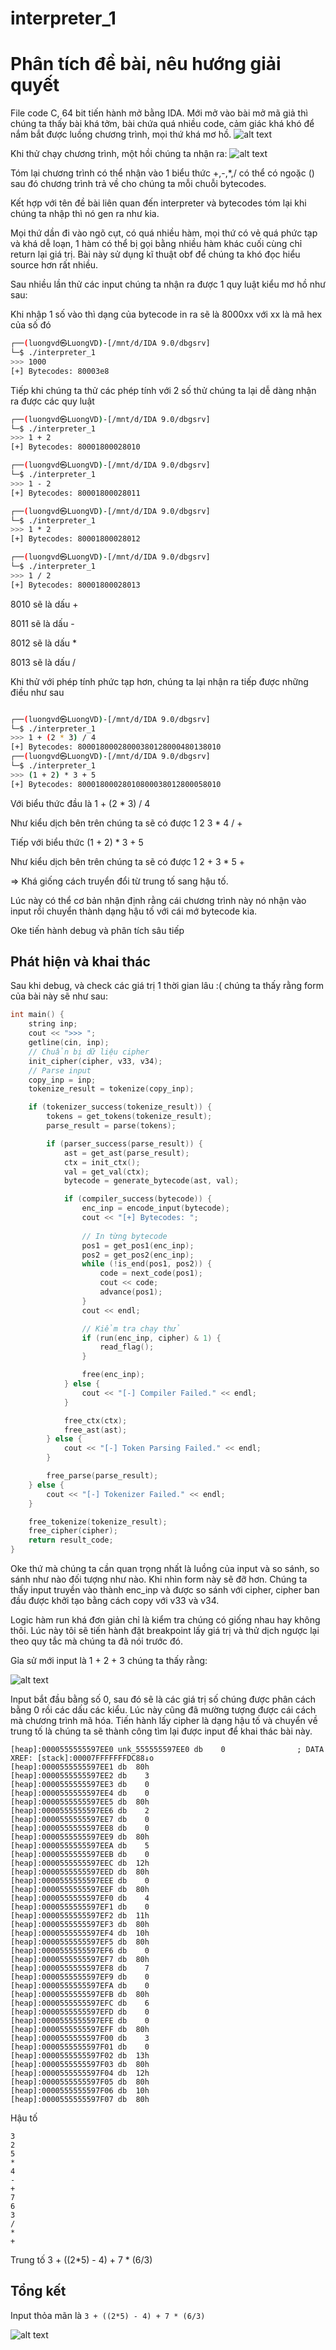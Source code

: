 # interpreter_1

# Phân tích đề bài, nêu hướng giải quyết

File code C, 64 bit tiến hành mở bằng IDA.
Mới mở vào bài mở mã giả thì chúng ta thấy bài khá tởm, bài chứa quá nhiều code, cảm giác khá khó để nắm bắt được luồng chương trình, mọi thứ khá mơ hồ.
![alt text](../img/image26.png)

Khi thử chạy chương trình, một hồi chúng ta nhận ra:
![alt text](../img/image25.png)

Tóm lại chương trình có thể nhận vào 1 biểu thức +,-,*,/ có thể có ngoặc () sau đó chương trình trả về cho chúng ta mỗi chuỗi bytecodes.

Kết hợp với tên đề bài liên quan đến interpreter và bytecodes tóm lại khi chúng ta nhập thì nó gen ra như kia.

Mọi thứ dần đi vào ngõ cụt, có quá nhiều hàm, mọi thứ có vẻ quá phức tạp và khá dễ loạn, 1 hàm có thể bị gọi bằng nhiều hàm khác cuối cùng chỉ return lại giá trị. Bài này sử dụng kĩ thuật obf để chúng ta khó đọc hiểu source hơn rất nhiều.

Sau nhiều lần thử các input chúng ta nhận ra được 1 quy luật kiểu mơ hồ như sau:

Khi nhập 1 số vào thì dạng của bytecode in ra sẽ là 8000xx với xx là mã hex của số đó

```bash
┌──(luongvd㉿LuongVD)-[/mnt/d/IDA 9.0/dbgsrv]
└─$ ./interpreter_1
>>> 1000
[+] Bytecodes: 80003e8
```

Tiếp khi chúng ta thử các phép tính với 2 số thử chúng ta lại dễ dàng nhận ra được các quy luật

```bash
┌──(luongvd㉿LuongVD)-[/mnt/d/IDA 9.0/dbgsrv]
└─$ ./interpreter_1
>>> 1 + 2
[+] Bytecodes: 80001800028010

┌──(luongvd㉿LuongVD)-[/mnt/d/IDA 9.0/dbgsrv]
└─$ ./interpreter_1
>>> 1 - 2
[+] Bytecodes: 80001800028011

┌──(luongvd㉿LuongVD)-[/mnt/d/IDA 9.0/dbgsrv]
└─$ ./interpreter_1
>>> 1 * 2
[+] Bytecodes: 80001800028012

┌──(luongvd㉿LuongVD)-[/mnt/d/IDA 9.0/dbgsrv]
└─$ ./interpreter_1
>>> 1 / 2
[+] Bytecodes: 80001800028013

```

8010 sẽ là dấu + 

8011 sẽ là dấu - 

8012 sẽ là dấu * 

8013 sẽ là dấu / 

Khi thử với phép tính phức tạp hơn, chúng ta lại nhận ra tiếp được những điều như sau

```bash

┌──(luongvd㉿LuongVD)-[/mnt/d/IDA 9.0/dbgsrv]
└─$ ./interpreter_1
>>> 1 + (2 * 3) / 4
[+] Bytecodes: 80001800028000380128000480138010
┌──(luongvd㉿LuongVD)-[/mnt/d/IDA 9.0/dbgsrv]
└─$ ./interpreter_1
>>> (1 + 2) * 3 + 5
[+] Bytecodes: 80001800028010800038012800058010
```

Với biểu thức đầu là 1 + (2 * 3) / 4

Như kiểu dịch bên trên chúng ta sẽ có được 1 2 3 * 4 / + 

Tiếp với biểu thức (1 + 2) * 3 + 5

Như kiểu dịch bên trên chúng ta sẽ có được 1 2 + 3 * 5 + 


=> Khá giống cách truyển đổi từ trung tố sang hậu tố. 

Lúc này có thể cơ bản nhận định rằng cái chương trình này nó nhận vào input rồi chuyển thành dạng hậu tố với cái mớ bytecode kia.

Oke tiến hành debug và phân tích sâu tiếp 


## Phát hiện và khai thác

Sau khi debug, và check các giá trị 1 thời gian lâu :( chúng ta thấy rằng form của bài này sẽ như sau:


```C
int main() {
    string inp;
    cout << ">>> ";
    getline(cin, inp);
    // Chuẩn bị dữ liệu cipher
    init_cipher(cipher, v33, v34);
    // Parse input
    copy_inp = inp;
    tokenize_result = tokenize(copy_inp);

    if (tokenizer_success(tokenize_result)) {
        tokens = get_tokens(tokenize_result);
        parse_result = parse(tokens);

        if (parser_success(parse_result)) {
            ast = get_ast(parse_result);
            ctx = init_ctx();
            val = get_val(ctx);
            bytecode = generate_bytecode(ast, val);

            if (compiler_success(bytecode)) {
                enc_inp = encode_input(bytecode);
                cout << "[+] Bytecodes: ";
                
                // In từng bytecode
                pos1 = get_pos1(enc_inp);
                pos2 = get_pos2(enc_inp);
                while (!is_end(pos1, pos2)) {
                    code = next_code(pos1);
                    cout << code;
                    advance(pos1);
                }
                cout << endl;

                // Kiểm tra chạy thử
                if (run(enc_inp, cipher) & 1) {
                    read_flag();
                }

                free(enc_inp);
            } else {
                cout << "[-] Compiler Failed." << endl;
            }

            free_ctx(ctx);
            free_ast(ast);
        } else {
            cout << "[-] Token Parsing Failed." << endl;
        }

        free_parse(parse_result);
    } else {
        cout << "[-] Tokenizer Failed." << endl;
    }

    free_tokenize(tokenize_result);
    free_cipher(cipher);
    return result_code;
}
```


Oke thứ mà chúng ta cần quan trọng nhất là luồng của input và so sánh, so sánh như nào đối tượng như nào. Khi nhìn form này sẽ đỡ hơn. Chúng ta thấy input truyền vào thành enc_inp và được so sánh với cipher, cipher ban đầu được khởi tạo bằng cách copy với v33 và v34.

Logic hàm run khá đơn giản chỉ là kiểm tra chúng có giống nhau hay không thôi. Lúc này tôi sẽ tiến hành đặt breakpoint lấy giá trị và thử dịch ngược lại theo quy tắc mà chúng ta đã nói trước đó.

Gỉa sử mới input là 1 + 2 + 3 chúng ta thấy rằng:

![alt text](../img/image27.png)

Input bắt đầu bằng số 0, sau đó sẽ là các giá trị số chúng được phân cách bằng 0 rồi các dấu các kiểu. Lúc này cũng đã mường tượng được cái cách mà chương trình mã hóa. Tiến hành lấy cipher là dạng hậu tố và chuyển về trung tố là chúng ta sẽ thành công tìm lại được input để khai thác bài này.

```
[heap]:0000555555597EE0 unk_555555597EE0 db    0                ; DATA XREF: [stack]:00007FFFFFFFDC88↓o
[heap]:0000555555597EE1 db  80h
[heap]:0000555555597EE2 db    3
[heap]:0000555555597EE3 db    0
[heap]:0000555555597EE4 db    0
[heap]:0000555555597EE5 db  80h
[heap]:0000555555597EE6 db    2
[heap]:0000555555597EE7 db    0
[heap]:0000555555597EE8 db    0
[heap]:0000555555597EE9 db  80h
[heap]:0000555555597EEA db    5
[heap]:0000555555597EEB db    0
[heap]:0000555555597EEC db  12h
[heap]:0000555555597EED db  80h
[heap]:0000555555597EEE db    0
[heap]:0000555555597EEF db  80h
[heap]:0000555555597EF0 db    4
[heap]:0000555555597EF1 db    0
[heap]:0000555555597EF2 db  11h
[heap]:0000555555597EF3 db  80h
[heap]:0000555555597EF4 db  10h
[heap]:0000555555597EF5 db  80h
[heap]:0000555555597EF6 db    0
[heap]:0000555555597EF7 db  80h
[heap]:0000555555597EF8 db    7
[heap]:0000555555597EF9 db    0
[heap]:0000555555597EFA db    0
[heap]:0000555555597EFB db  80h
[heap]:0000555555597EFC db    6
[heap]:0000555555597EFD db    0
[heap]:0000555555597EFE db    0
[heap]:0000555555597EFF db  80h
[heap]:0000555555597F00 db    3
[heap]:0000555555597F01 db    0
[heap]:0000555555597F02 db  13h
[heap]:0000555555597F03 db  80h
[heap]:0000555555597F04 db  12h
[heap]:0000555555597F05 db  80h
[heap]:0000555555597F06 db  10h
[heap]:0000555555597F07 db  80h
```


Hậu tố

```
3
2
5
*
4
-
+
7
6
3
/
*
+
```
Trung tố 3 + ((2*5) - 4) + 7 * (6/3)


## Tổng kết

Input thỏa mãn là ```3 + ((2*5) - 4) + 7 * (6/3)```


![alt text](../img/image28.png)